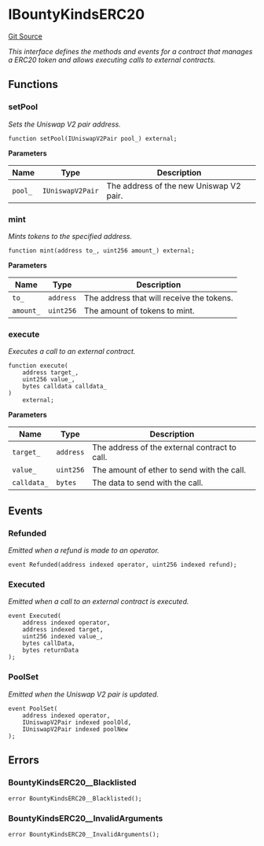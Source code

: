# IBountyKindsERC20
[Git Source](https://github.com/ContractLabs/foundry-bountykinds-contract/blob/67e6855d3beabdf242cc0b51d9e53b087a5235b9/src/interfaces/IBountyKindsERC20.sol)

*This interface defines the methods and events for a contract that
manages a ERC20 token and allows executing
calls to external contracts.*


## Functions
### setPool

*Sets the Uniswap V2 pair address.*


```solidity
function setPool(IUniswapV2Pair pool_) external;
```
**Parameters**

|Name|Type|Description|
|----|----|-----------|
|`pool_`|`IUniswapV2Pair`|The address of the new Uniswap V2 pair.|


### mint

*Mints tokens to the specified address.*


```solidity
function mint(address to_, uint256 amount_) external;
```
**Parameters**

|Name|Type|Description|
|----|----|-----------|
|`to_`|`address`|The address that will receive the tokens.|
|`amount_`|`uint256`|The amount of tokens to mint.|


### execute

*Executes a call to an external contract.*


```solidity
function execute(
    address target_,
    uint256 value_,
    bytes calldata calldata_
)
    external;
```
**Parameters**

|Name|Type|Description|
|----|----|-----------|
|`target_`|`address`|The address of the external contract to call.|
|`value_`|`uint256`|The amount of ether to send with the call.|
|`calldata_`|`bytes`|The data to send with the call.|


## Events
### Refunded
*Emitted when a refund is made to an operator.*


```solidity
event Refunded(address indexed operator, uint256 indexed refund);
```

### Executed
*Emitted when a call to an external contract is executed.*


```solidity
event Executed(
    address indexed operator,
    address indexed target,
    uint256 indexed value_,
    bytes callData,
    bytes returnData
);
```

### PoolSet
*Emitted when the Uniswap V2 pair is updated.*


```solidity
event PoolSet(
    address indexed operator,
    IUniswapV2Pair indexed poolOld,
    IUniswapV2Pair indexed poolNew
);
```

## Errors
### BountyKindsERC20__Blacklisted

```solidity
error BountyKindsERC20__Blacklisted();
```

### BountyKindsERC20__InvalidArguments

```solidity
error BountyKindsERC20__InvalidArguments();
```


